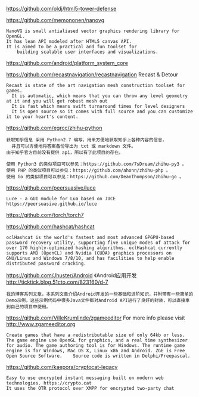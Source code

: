 https://github.com/oldj/html5-tower-defense

https://github.com/memononen/nanovg 
    
    NanoVG is small antialiased vector graphics rendering library for OpenGL. 
    It has lean API modeled after HTML5 canvas API. 
    It is aimed to be a practical and fun toolset for 
        building scalable user interfaces and visualizations.

https://github.com/android/platform_system_core  

https://github.com/recastnavigation/recastnavigation Recast & Detour 

    Recast is state of the art navigation mesh construction toolset for games.
      It is automatic, which means that you can throw any level geometry at it and you will get robust mesh out
      It is fast which means swift turnaround times for level designers
      It is open source so it comes with full source and you can customize it to your heart's content.

https://github.com/egrcc/zhihu-python 

    获取知乎信息 采用 Python2.7 编写，用来方便地获取知乎上各种内容的信息，
      并且可以方便地将答案备份导出为 txt 或 markdown 文件。 
    由于知乎官方目前没有提供 api，所以有了此项目的存在。
    
    使用 Python3 的类似项目可以参见：https://github.com/7sDream/zhihu-py3 。
    使用 PHP 的类似项目可以参见：https://github.com/ahonn/zhihu-php 。
    使用 Go 的类似项目可以参见：https://github.com/DeanThompson/zhihu-go 。

https://github.com/peersuasive/luce 

    Luce - a GUI module for Lua based on JUCE https://peersuasive.github.io/luce

https://github.com/torch/torch7

https://github.com/hashcat/hashcat   
    
    oclHashcat is the world's fastest and most advanced GPGPU-based password recovery utility, supporting five unique modes of attack for over 170 highly-optimized hashing algorithms. oclHashcat currently supports AMD (OpenCL) and Nvidia (CUDA) graphics processors on GNU/Linux and Windows 7/8/10, and has facilities to help enable distributed password cracking.

https://github.com/Jhuster/Android  《Android应用开发 http://ticktick.blog.51cto.com/823160/d-7

    我的博客系列文章，本系列文章介绍Android开发的一些基础和进阶知识，并附带有一些简单的Demo示例，这些示例代码中很多Java文件都对Android API进行了良好的封装，可以直接拿到自己的项目中使用。

https://github.com/VilleKrumlinde/zgameeditor  For more info please visit http://www.zgameeditor.org

    Create games that have a redistributable size of only 64kb or less. The game engine use OpenGL for graphics, and a real time synthesizer for audio. The game authoring tool is for Windows. The runtime game engine is for Windows, Mac OS X, Linux x86 and Android. ZGE is Free Open Source Software.    Source code is written in Delphi/Freepascal.

https://github.com/kaepora/cryptocat-legacy  

    Easy to use encrypted instant messaging built on modern web technologies. https://crypto.cat
    It uses the OTR protocol over XMPP for encrypted two-party chat

